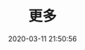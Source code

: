 ---
pageComponent:
  name: Catalogue
  data:
    key: 04.更多
    imgUrl: /img/other.png
    description: 学习、面试、在线工具等更多文章和页面

title: 更多
date: 2020-03-11 21:50:56
permalink: /more
sidebar: false
article: false
comment: false
editLink: false
---